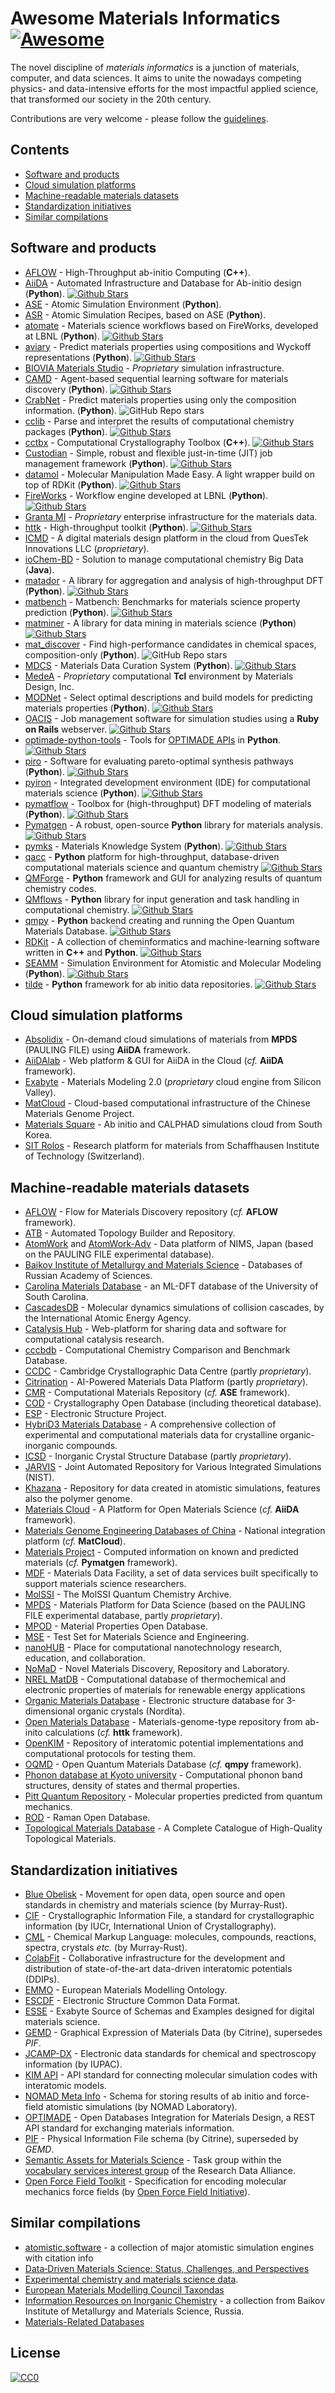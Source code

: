# Awesome Materials Informatics [![Awesome](https://cdn.rawgit.com/sindresorhus/awesome/d7305f38d29fed78fa85652e3a63e154dd8e8829/media/badge.svg)](https://github.com/sindresorhus/awesome)

The novel discipline of _materials informatics_ is a junction of materials, computer, and data sciences. It aims to unite the nowadays competing physics- and data-intensive efforts for the most impactful applied science, that transformed our society in the 20th century.

Contributions are very welcome - please follow the [guidelines](CONTRIBUTING.md).


## Contents

- [Software and products](#software-and-products)
- [Cloud simulation platforms](#cloud-simulation-platforms)
- [Machine-readable materials datasets](#machine-readable-materials-datasets)
- [Standardization initiatives](#standardization-initiatives)
- [Similar compilations](#similar-compilations)


## Software and products

- [AFLOW](http://materials.duke.edu/AFLOW) - High-Throughput ab-initio Computing (**C++**).
- [AiiDA](http://aiida.net) - Automated Infrastructure and Database for Ab-initio design (**Python**). [![Github Stars](https://img.shields.io/github/stars/aiidateam/aiida-core?style=social)](https://github.com/aiidateam/aiida-core) 
- [ASE](https://wiki.fysik.dtu.dk/ase) - Atomic Simulation Environment (**Python**).
- [ASR](https://gitlab.com/dtorel/asr) - Atomic Simulation Recipes, based on ASE (**Python**).
- [atomate](https://hackingmaterials.github.io/atomate) - Materials science workflows based on FireWorks, developed at LBNL (**Python**). [![Github Stars](https://img.shields.io/github/stars/hackingmaterials/atomate?style=social)](https://github.com/hackingmaterials/atomate) 
- [aviary](https://github.com/CompRhys/aviary) - Predict materials properties using compositions and Wyckoff representations (**Python**). [![Github Stars](https://img.shields.io/github/stars/CompRhys/aviary?style=social)](https://github.com/CompRhys/aviary)
- [BIOVIA Materials Studio](https://www.3ds.com/products-services/biovia/products/molecular-modeling-simulation/biovia-materials-studio/) - _Proprietary_ simulation infrastructure.
- [CAMD](https://github.com/tri-amdd/camd) - Agent-based sequential learning software for materials discovery (**Python**). [![Github Stars](https://img.shields.io/github/stars/tri-amdd/camd?style=social)](https://github.com//tri-amdd/camd)
- [CrabNet](https://github.com/anthony-wang/CrabNet) - Predict materials properties using only the composition information. (**Python**). ![GitHub Repo stars](https://img.shields.io/github/stars/anthony-wang/CrabNet?style=social)
- [cclib](https://cclib.github.io) - Parse and interpret the results of computational chemistry packages (**Python**). [![Github Stars](https://img.shields.io/github/stars/cclib/cclib?style=social)](https://github.com/cclib/cclib) 
- [cctbx](https://cctbx.github.io) - Computational Crystallography Toolbox (**C++**). [![Github Stars](https://img.shields.io/github/stars/cctbx/cctbx_project?style=social)](https://github.com/cctbx/cctbx_project)
- [Custodian](https://github.com/materialsproject/custodian) - Simple, robust and flexible just-in-time (JIT) job management framework (**Python**).  [![Github Stars](https://img.shields.io/github/stars/materialsproject/custodian?style=social)](https://github.com/materialsproject/custodian) 
- [datamol](https://github.com/datamol-org/datamol) - Molecular Manipulation Made Easy. A light wrapper build on top of RDKit (**Python**). [![Github Stars](https://img.shields.io/github/stars/datamol-org/datamol?style=social)](https://github.com/datamol-org/datamol) 
- [FireWorks](https://materialsproject.github.io/fireworks) - Workflow engine developed at LBNL (**Python**). [![Github Stars](https://img.shields.io/github/stars/materialsproject/fireworks?style=social)](https://github.com/materialsproject/fireworks) 
- [Granta MI](https://www.grantadesign.com/products/mi) - _Proprietary_ enterprise infrastructure for the materials data.
- [httk](https://httk.openmaterialsdb.se) - High-throughput toolkit (**Python**). [![Github Stars](https://img.shields.io/github/stars/rartino/httk?style=social)](https://github.com/rartino/httk)
- [ICMD](https://www.questek.com/software) - A digital materials design platform in the cloud from QuesTek Innovations LLC (_proprietary_).
- [ioChem-BD](https://www.iochem-bd.org) - Solution to manage computational chemistry Big Data (**Java**).
- [matador](https://github.com/ml-evs/matador) - A library for aggregation and analysis of high-throughput DFT (**Python**). [![Github Stars](https://img.shields.io/github/stars/ml-evs/matador?style=social)](https://github.com/ml-evs/matador)
- [matbench](https://github.com/materialsproject/matbench) - Matbench: Benchmarks for materials science property prediction (**Python**). [![Github Stars](https://img.shields.io/github/stars/materialsproject/matbench?style=social)](https://github.com/materialsproject/matbench)
- [matminer](https://github.com/hackingmaterials/matminer) - A library for data mining in materials science (**Python**) [![Github Stars](https://img.shields.io/github/stars/hackingmaterials/matminer?style=social)](https://github.com/hackingmaterials/matminer)
- [mat_discover](https://sparks-baird.github.io/mat_discover/) - Find high-performance candidates in chemical spaces, composition-only (**Python**). ![GitHub Repo stars](https://img.shields.io/github/stars/sparks-baird/mat_discover?style=social)
- [MDCS](https://github.com/usnistgov/MDCS) - Materials Data Curation System (**Python**). [![Github Stars](https://img.shields.io/github/stars/usnistgov/MDCS?style=social)](https://github.com/usnistgov/MDCS) 
- [MedeA](https://www.materialsdesign.com/medea-software) - _Proprietary_ computational **Tcl** environment by Materials Design, Inc.
- [MODNet](https://github.com/ppdebreuck/modnet) - Select optimal descriptions and build models for predicting materials properties (**Python**). [![Github Stars](https://img.shields.io/github/stars/ppdebreuck/modnet?style=social)](https://github.com/ppdebreuck/modnet)
- [OACIS](https://crest-cassia.github.io/oacis/en/) - Job management software for simulation studies using a **Ruby on Rails** webserver. [![Github Stars](https://img.shields.io/github/stars/crest-cassia/oacis?style=social)](https://github.com/crest-cassia/oacis) 
- [optimade-python-tools](https://github.com/Materials-Consortia/optimade-python-tools) - Tools for [OPTIMADE APIs](https://www.optimade.org) in **Python**. [![Github Stars](https://img.shields.io/github/stars/Materials-Consortia/optimade-python-tools?style=social)](https://github.com/Materials-Consortia/optimade-python-tools)
- [piro](https://github.com/TRI-AMDD/piro) - Software for evaluating pareto-optimal synthesis pathways (**Python**). [![Github Stars](https://img.shields.io/github/stars/TRI-AMDD/piro?style=social)](https://github.com/TRI-AMDD/piro)
- [pyiron](https://github.com/pyiron) - Integrated development environment (IDE) for computational materials science (**Python**). [![Github Stars](https://img.shields.io/github/stars/pyiron/pyiron?style=social)](https://github.com/pyiron/pyiron) 
- [pymatflow](https://github.com/DeqiTang/pymatflow) - Toolbox for (high-throughput) DFT modeling of materials (**Python**). [![Github Stars](https://img.shields.io/github/stars/deqitang/pymatflow?style=social)](https://github.com/deqitang/pymatflow) 
- [Pymatgen](https://pymatgen.org) - A robust, open-source **Python** library for materials analysis. [![Github Stars](https://img.shields.io/github/stars/materialsproject/pymatgen?style=social)](https://github.com/materialsproject/pymatgen) 
- [pymks](https://pymks.org) - Materials Knowledge System (**Python**). [![Github Stars](https://img.shields.io/github/stars/materialsinnovation/pymks?style=social)](https://github.com/materialsinnovation/pymks) 
- [qacc](https://github.com/arosen93/quacc) - **Python** platform for high-throughput, database-driven computational materials science and quantum chemistry [![Github Stars](https://img.shields.io/github/stars/arosen93/quacc?style=social)](https://github.com/arosen93/quacc)
- [QMForge](https://sourceforge.net/projects/qmforge/) - **Python** framework and GUI for analyzing results of quantum chemistry codes.
- [QMflows](https://github.com/SCM-NV/qmflows) - **Python** library for input generation and task handling in computational chemistry. [![Github Stars](https://img.shields.io/github/stars/SCM-NV/qmflows?style=social)](https://github.com/SCM-NV/qmflows)
- [qmpy](https://pythonhosted.org/qmpy) - **Python** backend creating and running the Open Quantum Materials Database. [![Github Stars](https://img.shields.io/github/stars/wolverton-research-group/qmpy?style=social)](https://github.com/wolverton-research-group/qmpy) 
- [RDKit](https://github.com/rdkit/rdkit) - A collection of cheminformatics and machine-learning software written in **C++** and **Python**. [![Github Stars](https://img.shields.io/github/stars/rdkit/rdkit?style=social)](https://github.com/rdkit/rdkit)
- [SEAMM](https://molssi-seamm.github.io/) - Simulation Environment for Atomistic and Molecular Modeling (**Python**). [![Github Stars](https://img.shields.io/github/stars/molssi-seamm/seamm?style=social)](https://github.com/molssi-seamm/seamm) 
- [tilde](https://github.com/tilde-lab/tilde) - **Python** framework for ab initio data repositories. [![Github Stars](https://img.shields.io/github/stars/tilde-lab/tilde?style=social)](https://github.com/tilde-lab/tilde) 


## Cloud simulation platforms

- [Absolidix](https://absolidix.com) - On-demand cloud simulations of materials from **MPDS** (PAULING FILE) using **AiiDA** framework.
- [AiiDAlab](https://www.materialscloud.org/aiidalab) - Web platform & GUI for AiiDA in the Cloud (_cf._ **AiiDA** framework).
- [Exabyte](https://github.com/Exabyte-io) - Materials Modeling 2.0 (_proprietary_ cloud engine from Silicon Valley).
- [MatCloud](http://matcloud.cnic.cn) - Cloud-based computational infrastructure of the Chinese Materials Genome Project.
- [Materials Square](https://www.materialssquare.com) - Ab initio and CALPHAD simulations cloud from South Korea.
- [SIT Rolos](https://rolos.com) - Research platform for materials from Schaffhausen Institute of Technology (Switzerland).


## Machine-readable materials datasets

- [AFLOW](http://www.aflowlib.org) - Flow for Materials Discovery repository (_cf._ **AFLOW** framework).
- [ATB](https://atb.uq.edu.au/) - Automated Topology Builder and Repository.
- [AtomWork](https://crystdb.nims.go.jp/en) and [AtomWork-Adv](https://atomwork-adv.nims.go.jp) - Data platform of NIMS, Japan (based on the PAULING FILE experimental database).
- [Baikov Institute of Metallurgy and Materials Science](https://imet-db.ru) - Databases of Russian Academy of Sciences.
- [Carolina Materials Database](http://www.carolinamatdb.org) - an ML-DFT database of the University of South Carolina.
- [CascadesDB](https://cascadesdb.org) - Molecular dynamics simulations of collision cascades, by the International Atomic Energy Agency.
- [Catalysis Hub](https://www.catalysis-hub.org/) - Web-platform for sharing data and software for computational catalysis research.
- [cccbdb](http://cccbdb.nist.gov) - Computational Chemistry Comparison and Benchmark Database.
- [CCDC](https://www.ccdc.cam.ac.uk) - Cambridge Crystallographic Data Centre (partly _proprietary_).
- [Citrination](https://citrination.com) - AI-Powered Materials Data Platform (partly _proprietary_).
- [CMR](https://wiki.fysik.dtu.dk/cmr) - Computational Materials Repository (_cf._ **ASE** framework).
- [COD](https://www.crystallography.net) - Crystallography Open Database (including theoretical database).
- [ESP](http://gurka.fysik.uu.se/ESP) - Electronic Structure Project.
- [HybriD3 Materials Database](https://materials.hybrid3.duke.edu/) - A comprehensive collection of experimental and computational materials data for crystalline organic-inorganic compounds.
- [ICSD](https://icsd.products.fiz-karlsruhe.de/) - Inorganic Crystal Structure Database (partly _proprietary_).
- [JARVIS](https://jarvis.nist.gov/) - Joint Automated Repository for Various Integrated Simulations (NIST).
- [Khazana](https://khazana.gatech.edu) - Repository for data created in atomistic simulations, features also the polymer genome.
- [Materials Cloud](https://www.materialscloud.org) - A Platform for Open Materials Science (_cf._ **AiiDA** framework).
- [Materials Genome Engineering Databases of China](https://www.mgedata.cn) - National integration platform (_cf._ **MatCloud**).
- [Materials Project](https://www.materialsproject.org) - Computed information on known and predicted materials (_cf._ **Pymatgen** framework).
- [MDF](https://materialsdatafacility.org) - Materials Data Facility, a set of data services built specifically to support materials science researchers.
- [MolSSI](https://qcarchive.molssi.org) - The MolSSI Quantum Chemistry Archive.
- [MPDS](https://mpds.io) - Materials Platform for Data Science (based on the PAULING FILE experimental database, partly _proprietary_).
- [MPOD](http://mpod.cimav.edu.mx/) - Material Properties Open Database.
- [MSE](http://mse.fhi-berlin.mpg.de) - Test Set for Materials Science and Engineering.
- [nanoHUB](https://nanohub.org/developer) - Place for computational nanotechnology research, education, and collaboration.
- [NoMaD](https://nomad-coe.eu) - Novel Materials Discovery, Repository and Laboratory.
- [NREL MatDB](http://materials.nrel.gov) - Computational database of thermochemical and electronic properties of materials for renewable energy applications
- [Organic Materials Database](https://omdb.mathub.io/) -  Electronic structure database for 3-dimensional organic crystals (Nordita).
- [Open Materials Database](http://openmaterialsdb.se) - Materials-genome-type repository from ab-inito calculations (_cf._ **httk** framework).
- [OpenKIM](https://openkim.org) - Repository of interatomic potential implementations and computational protocols for testing them.
- [OQMD](http://oqmd.org) - Open Quantum Materials Database (_cf._ **qmpy** framework).
- [Phonon database at Kyoto university](http://phonondb.mtl.kyoto-u.ac.jp) - Computational phonon band structures, density of states and thermal properties.
- [Pitt Quantum Repository](https://pqr.pitt.edu/) - Molecular properties predicted from quantum mechanics.
- [ROD](https://solsa.crystallography.net/rod/) - Raman Open Database.
- [Topological Materials Database](https://www.topologicalquantumchemistry.org) - A Complete Catalogue of High-Quality Topological Materials.


## Standardization initiatives

- [Blue Obelisk](https://blueobelisk.github.io) - Movement for open data, open source and open standards in chemistry and materials science (by Murray-Rust).
- [CIF](https://www.iucr.org/resources/cif) - Crystallographic Information File, a standard for crystallographic information (by IUCr, International Union of Crystallography).
- [CML](http://www.xml-cml.org) - Chemical Markup Language: molecules, compounds, reactions, spectra, crystals _etc._ (by Murray-Rust).
- [ColabFit](https://colabfit.org) - Collaborative infrastructure for the development and distribution of state-of-the-art data-driven interatomic potentials (DDIPs).
- [EMMO](https://github.com/emmo-repo/EMMO) - European Materials Modelling Ontology.
- [ESCDF](https://gitlab.com/ElectronicStructureLibrary/escdf/escdf-specifications) - Electronic Structure Common Data Format.
- [ESSE](https://github.com/Exabyte-io/esse) - Exabyte Source of Schemas and Examples designed for digital materials science.
- [GEMD](https://citrineinformatics.github.io/gemd-docs/) - Graphical Expression of Materials Data (by Citrine), supersedes _PIF_.
- [JCAMP-DX](http://www.jcamp-dx.org) - Electronic data standards for chemical and spectroscopy information (by IUPAC).
- [KIM API](https://openkim.org/kim-api/) - API standard for connecting molecular simulation codes with interatomic models.
- [NOMAD Meta Info](https://nomad-lab.eu/services/metainfo) - Schema for storing results of ab initio and force-field atomistic simulations (by NOMAD Laboratory).
- [OPTIMADE](https://www.optimade.org) - Open Databases Integration for Materials Design, a REST API standard for exchanging materials information.
- [PIF](https://citrineinformatics.github.io/pif-documentation/index.html) - Physical Information File schema (by Citrine), superseded by _GEMD_.
- [Semantic Assets for Materials Science](https://doi.org/10.5281/zenodo.2456346) - Task group within the [vocabulary services interest group](https://rd-alliance.org/groups/vocabulary-services-interest-group.html) of the Research Data Alliance.
- [Open Force Field Toolkit](https://open-forcefield-toolkit.readthedocs.io) - Specification for encoding molecular mechanics force fields (by [Open Force Field Initiative](http://openforcefield.org/)).


## Similar compilations

- [atomistic.software](https://atomistic.software) - a collection of major atomistic simulation engines with citation info
- [Data‐Driven Materials Science: Status, Challenges, and Perspectives](https://doi.org/10.1002/advs.201900808)
- [Experimental chemistry and materials science data](https://github.com/neo-chem/awesome-chemical-data).
- [European Materials Modelling Council Taxondas](https://emmc.info/taxonda)
- [Information Resources on Inorganic Chemistry](http://en.iric.imet-db.ru) - a collection from Baikov Institute of Metallurgy and Materials Science, Russia.
- [Materials-Related Databases](https://github.com/blaiszik/Materials-Databases)


## License
[![CC0](http://mirrors.creativecommons.org/presskit/buttons/88x31/svg/cc-zero.svg)](https://creativecommons.org/publicdomain/zero/1.0/)
